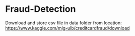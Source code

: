 # Fraud-Detection

Download and store csv file in data folder from location: https://www.kaggle.com/mlg-ulb/creditcardfraud/download

